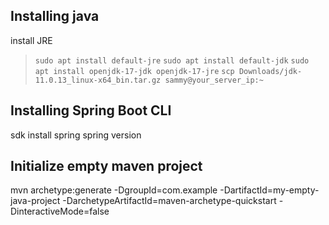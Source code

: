 
## Installing java

install JRE

>`sudo apt install default-jre`
>`sudo apt install default-jdk`
>`sudo apt install openjdk-17-jdk openjdk-17-jre`
>`scp Downloads/jdk-11.0.13_linux-x64_bin.tar.gz sammy@your_server_ip:~`

## Installing Spring Boot CLI

sdk install spring
spring version

## Initialize empty maven project

mvn archetype:generate -DgroupId=com.example -DartifactId=my-empty-java-project -DarchetypeArtifactId=maven-archetype-quickstart -DinteractiveMode=false

